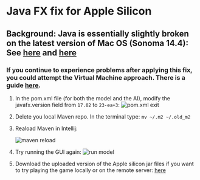 # Java FX fix for Apple Silicon

## Background: Java is essentially slightly broken on the latest version of Mac OS (Sonoma 14.4): See [here](https://bugs.java.com/bugdatabase/view_bug?bug_id=8327860) and [here](https://blogs.oracle.com/java/post/java-on-macos-14-4)

### If you continue to experience problems after applying this fix, you could attempt the Virtual Machine approach. There is a guide [here](https://github.com/UoB-OOP/COMS10017-2024/blob/main/guides/applesiliconvmguide.md).

1. In the pom.xml file (for both the model and the AI), modify the javafx.version field from ```17.02``` to ```23-ea+3```:
![pom.xml exit](AppleSiliconJavaFXfix.png)

2. Delete you local Maven repo. In the terminal type: ```mv ~/.m2 ~/.old_m2```

3. Reaload Maven in Intellij:
  
   ![maven reload](mavenreload.png)

4. Try running the GUI again:
   ![run model](rungui.png)

5. Download the uploaded version of the Apple silicon jar files if you want to try playing the game locally or on the remote server: [here](https://github.com/UoB-OOP/COMS10017-2024/blob/main/summative/cw-model.md#apple)
